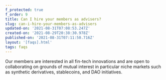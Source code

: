 ```yaml
---
f_protected: true
f_order: 9
title: Can I hire your members as advisers?
slug: can-i-hire-your-members-as-advisers
updated-on: '2021-08-31T07:08:53.247Z'
created-on: '2021-08-29T20:38:30.978Z'
published-on: '2021-08-31T07:11:50.716Z'
layout: '[faqs].html'
tags: faqs
---
```


Our members are interested in all fin-tech innovations and are open to collaborating on grounds of mutual interest in particular niche markets such as synthetic derivatives, stablecoins, and DAO initiatives.

